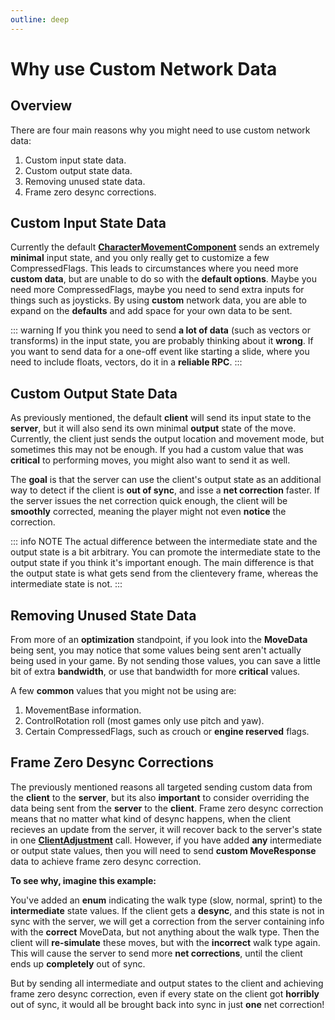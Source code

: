```yaml
---
outline: deep
---
```



# Why use Custom Network Data

## Overview

There are four main reasons why you might need to use custom network data:

1. Custom input state data.
2. Custom output state data.
3. Removing unused state data.
4. Frame zero desync corrections.

## Custom Input State Data

Currently the default [**CharacterMovementComponent**](https://docs.unrealengine.com/5.2/en-US/API/Runtime/Engine/GameFramework/UCharacterMovementComponent) sends an extremely **minimal** input state, and you only really get to customize a few CompressedFlags. This leads to circumstances where you need more **custom data**, but are unable to do so with the **default options**. Maybe you need more CompressedFlags, maybe you need to send extra inputs for things such as joysticks. By using **custom** network data, you are able to expand on the **defaults** and add space for your own data to be sent.

::: warning 
If you think you need to send **a lot of data** (such as vectors or transforms) in the input state, you are probably thinking about it **wrong**. If you want to send data for a one-off event like starting a slide, where you need to include floats, vectors, do it in a **reliable RPC**.
:::

## Custom Output State Data

As previously mentioned, the default **client** will send its input state to the **server**, but it will also send its own minimal **output** state of the move. Currently, the client just sends the output location and movement mode, but sometimes this may not be enough. If you had a custom value that was **critical** to performing moves, you might also want to send it as well. 

The **goal** is that the server can use the client's output state as an additional way to detect if the client is **out of sync**, and isse a **net correction** faster. If the server issues the net correction quick enough, the client will be **smoothly** corrected, meaning the player might not even **notice** the correction. 

::: info NOTE
The actual difference between the intermediate state and the output state is a bit arbitrary. You can promote the intermediate state to the output state if you think it's important enough. The main difference is that the output state is what gets send from the clientevery frame, whereas the intermediate state is not.
:::

## Removing Unused State Data

From more of an **optimization** standpoint, if you look into the **MoveData** being sent, you may notice that some values being sent aren't actually being used in your game. By not sending those values, you can save a little bit of extra **bandwidth**, or use that bandwidth for more **critical** values. 

A few **common** values that you might not be using are:

1. MovementBase information.
2. ControlRotation roll (most games only use pitch and yaw).
3. Certain CompressedFlags, such as crouch or **engine reserved** flags.

## Frame Zero Desync Corrections

The previously mentioned reasons all targeted sending custom data from the **client** to the **server**, but its also **important** to consider overriding the data being sent from the **server** to the **client**. Frame zero desync correction means that no matter what kind of desync happens, when the client recieves an update from the server, it will recover back to the server's state in one [**ClientAdjustment**](https://docs.unrealengine.com/5.2/en-US/API/Runtime/Engine/GameFramework/FClientAdjustment) call. However, if you have added **any** intermediate or output state values, then you will need to send **custom MoveResponse** data to achieve frame zero desync correction. 

**To see why, imagine this example:**

You've added an **enum** indicating the walk type (slow, normal, sprint) to the **intermediate** state values. If the client gets a **desync**, and this state is not in sync with the server, we will get a correction from the server containing info with the **correct** MoveData, but not anything about the walk type. Then the client will **re-simulate** these moves, but with the **incorrect** walk type again. This will cause the server to send more **net corrections**, until the client ends up **completely** out of sync.

But by sending all intermediate and output states to the client and achieving frame zero desync correction, even if every state on the client got **horribly** out of sync, it would all be brought back into sync in just **one** net correction!
